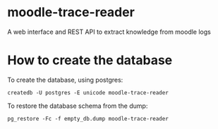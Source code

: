 moodle-trace-reader
===================

A web interface and REST API to extract knowledge from moodle logs


How to create the database
==========================

To create the database, using postgres:

```
createdb -U postgres -E unicode moodle-trace-reader
```

To restore the database schema from the dump:

```
pg_restore -Fc -f empty_db.dump moodle-trace-reader
```